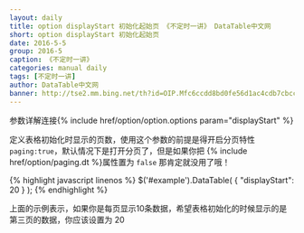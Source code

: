 ```yaml
---
layout: daily
title: option displayStart 初始化起始页 《不定时一讲》 DataTable中文网
short: option displayStart 初始化起始页
date: 2016-5-5
group: 2016-5
caption: 《不定时一讲》
categories: manual daily
tags: [不定时一讲]
author: DataTable中文网
banner: http://tse2.mm.bing.net/th?id=OIP.Mfc6ccdd8bd0fe56d1ac4cdb7cbcc0219o0&w=262&h=155&c=7&rs=1&qlt=90&o=4&pid=1.1
---
```

参数详解连接{% include href/option/option.options param="displayStart" %}

定义表格初始化时显示的页数，使用这个参数的前提是得开启分页特性 `paging:true`，默认情况下是打开分页了，但是如果你把
{% include href/option/paging.dt %}属性置为 `false` 那肯定就没用了哦！
<!--more-->

{% highlight javascript linenos %}
$('#example').DataTable( {
  "displayStart": 20
} );
{% endhighlight %}

上面的示例表示，如果你是每页显示10条数据，希望表格初始化的时候显示的是第三页的数据，你应该设置为 20